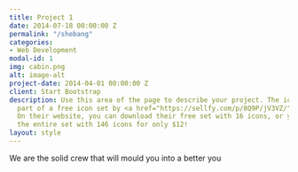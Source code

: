 ```yaml
---
title: Project 1
date: 2014-07-18 00:00:00 Z
permalink: "/shebang"
categories:
- Web Development
modal-id: 1
img: cabin.png
alt: image-alt
project-date: 2014-04-01 00:00:00 Z
client: Start Bootstrap
description: Use this area of the page to describe your project. The icon above is
  part of a free icon set by <a href="https://sellfy.com/p/8Q9P/jV3VZ/">Flat Icons</a>.
  On their website, you can download their free set with 16 icons, or you can purchase
  the entire set with 146 icons for only $12!
layout: style
---
```


We are the solid crew that will mould you into a better you